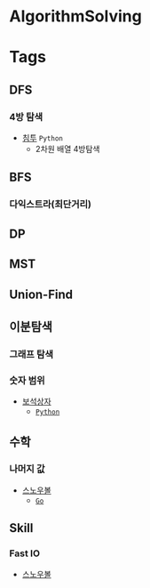 # AlgorithmSolving

# Tags
## DFS
### 4방 탐색
- [침투](백준/Silver/13565. 침투) `Python` 
  - 2차원 배열 4방탐색

## BFS
### 다익스트라(최단거리)

## DP

## MST

## Union-Find

## 이분탐색
### 그래프 탐색

### 숫자 범위
- [보석상자](백준/Silver/2792. 보석 상자)
  - [`Python`](백준/Silver/2792. 보석 상자/보석 상자.py)

## 수학
### 나머지 값
- [스노우볼](백준/Bronze/17950. 스노우볼)
  - [`Go`](백준/Bronze/17950. 스노우볼/스노우볼.go)

## Skill
### Fast IO
  - [스노우볼](백준/Bronze/17950. 스노우볼/스노우볼.go)
